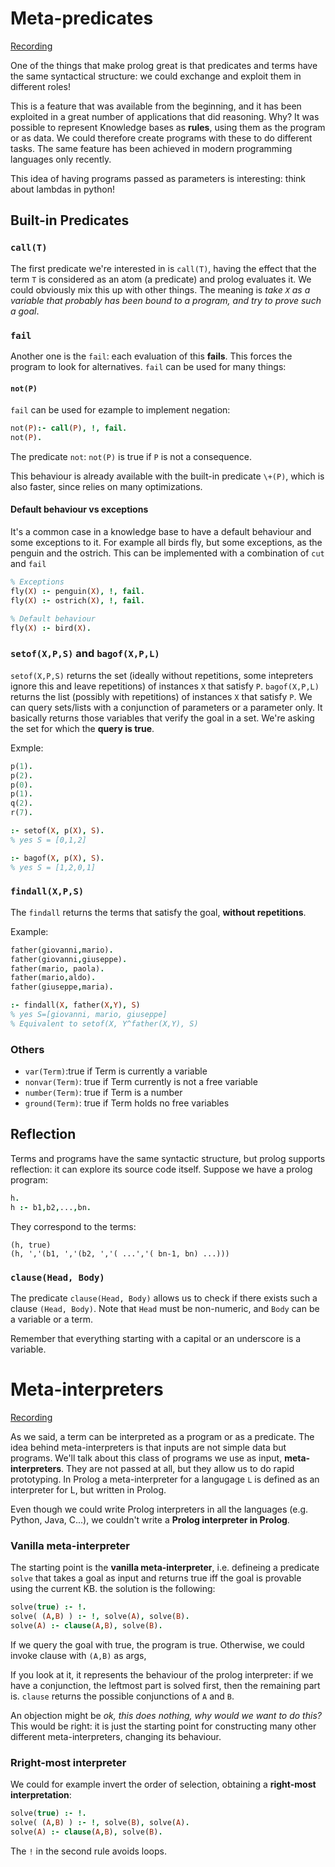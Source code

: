 # Meta-predicates

[Recording](https://web.microsoftstream.com/video/b6be2a31-03da-4341-a7c5-f5b6e94de852)

One of the things that make prolog great is that predicates and terms have the same syntactical structure: we could exchange and exploit them in different roles!

This is  a feature that was available from the beginning, and it has been exploited in a great number of applications that did reasoning. Why? It was possible to represent Knowledge bases as **rules**, using them as the program or as data. We could therefore create programs with these to do different tasks. The same feature has been achieved in modern programming languages only recently.

This idea of having programs passed as parameters is interesting: think about lambdas in python!

## Built-in Predicates

### `call(T)`
The first predicate we're interested in is `call(T)`, having the effect that the term `T` is considered as an atom (a predicate) and prolog evaluates it. We could obviously mix this up with other things. The meaning is *take `X` as a variable that probably has been bound to a program, and try to prove such a goal*.

### `fail`
Another one is the `fail`: each evaluation of this **fails**. This forces the program to look for alternatives. `fail` can be used for many things:

#### `not(P)`
`fail` can be used for ezample to implement negation:
```prolog
not(P):- call(P), !, fail.
not(P).
```
The predicate `not`: `not(P)` is true if `P` is not a consequence.

This behaviour is already available with the built-in predicate `\+(P)`, which is also faster, since relies on many optimizations.

#### Default behaviour vs exceptions
It's a common case in a knowledge base to have a default behaviour and some exceptions to it. For example all birds fly, but some exceptions, as the penguin and the ostrich. This can be implemented with a combination of `cut` and `fail`

```prolog
% Exceptions
fly(X) :- penguin(X), !, fail.
fly(X) :- ostrich(X), !, fail.

% Default behaviour
fly(X) :- bird(X).
```

### `setof(X,P,S)` and `bagof(X,P,L)`
`setof(X,P,S)` returns the set (ideally without repetitions, some intepreters ignore this and leave repetitions) of instances `X` that satisfy `P`. 
`bagof(X,P,L)` returns the list (possibly with repetitions) of instances `X` that satisfy `P`.
We can query sets/lists with a conjunction of parameters or a parameter only.
It basically returns those variables that verify the goal in a set.
We're asking the set for which the **query is true**.

Exmple:
```prolog
p(1).
p(2).
p(0).
p(1).
q(2).
r(7).

:- setof(X, p(X), S).
% yes S = [0,1,2]

:- bagof(X, p(X), S).
% yes S = [1,2,0,1]
```

### `findall(X,P,S)`
The `findall` returns the terms that satisfy the goal, **without repetitions**.

Example:
```prolog
father(giovanni,mario).
father(giovanni,giuseppe).
father(mario, paola).
father(mario,aldo).
father(giuseppe,maria).

:- findall(X, father(X,Y), S)
% yes S=[giovanni, mario, giuseppe]
% Equivalent to setof(X, Y^father(X,Y), S)
```

### Others
* `var(Term)`:true if Term is currently a variable
* `nonvar(Term)`: true if Term currently is not a free variable
* `number(Term)`: true if Term is a number
* `ground(Term)`: true if Term holds no free variables

## Reflection

Terms and programs have the same syntactic structure, but prolog supports reflection: it can explore its source code itself. Suppose we have a prolog program:

```prolog
h.
h :- b1,b2,...,bn.
```

They correspond to the terms:

```
(h, true)
(h, ','(b1, ','(b2, ','( ...','( bn-1, bn) ...)))
```

### `clause(Head, Body)`
The predicate `clause(Head, Body)` allows us to check if there exists such a clause `(Head, Body)`. Note that `Head` must be non-numeric, and `Body` can be a variable or a term.

Remember that everything starting with a capital or an underscore is a variable.

# Meta-interpreters

[Recording](https://web.microsoftstream.com/video/9ae90012-d375-4c8e-a65c-f724d8e165dd)

As we said, a term can be interpreted as a program or as a predicate. The idea behind meta-interpreters is that inputs are not simple data but programs. We'll talk about this class of programs we use as input, **meta-interpreters**. They are not passed at all, but they allow us to do rapid prototyping. In Prolog a meta-interpreter for a langugage `L` is defined as an interpreter for L, but written in Prolog. 

Even though we could write Prolog interpreters in all the languages (e.g. Python, Java, C...), we couldn't write a **Prolog interpreter in Prolog**. 

### Vanilla meta-interpreter
The starting point is the **vanilla meta-interpreter**, i.e. defineing a predicate `solve` that takes a goal as input and returns true iff the goal is provable using the current KB. the solution is the following:

```prolog
solve(true) :- !.
solve( (A,B) ) :- !, solve(A), solve(B).
solve(A) :- clause(A,B), solve(B).
```

If we query the goal with true, the program is true. Otherwise, we could invoke clause with `(A,B)` as args, 

If you look at it, it represents the behaviour of the prolog interpreter: if we have a conjunction, the leftmost part is solved first, then the remaining part is. `clause` returns the possible conjunctions of `A` and `B`.

An objection might be *ok, this does nothing, why would we want to do this?* This would be right: it is just the starting point for constructing many other different meta-interpreters, changing its behaviour.

### Rright-most interpreter
We could for example invert the order of selection, obtaining a **right-most interpretation**:

```prolog
solve(true) :- !.
solve( (A,B) ) :- !, solve(B), solve(A).
solve(A) :- clause(A,B), solve(B).
```

The `!` in the second rule avoids loops.

